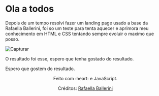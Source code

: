 # Ola a todos 

Depois de um tempo resolvi fazer um landing page usado a base da Rafaella Ballerini, foi so um teste para tenta aquecer e aprimora meu conhecimento em HTML e CSS tentando sempre evoluir o maximo que posso.

![Capturar](https://user-images.githubusercontent.com/80917181/226411174-7af2d340-d3c7-4ee4-bffd-79c1108b1520.PNG)

O resultado foi esse, espero que tenha gostado do resultado.

Espero que gostem do resultado.

<div align="center">
  <p>Feito com :heart: e JavaScript.</p>
  <p>Créditos: <a href="https://github.com/rafaballerini">Rafaella Ballerini</a></p>
</div>
